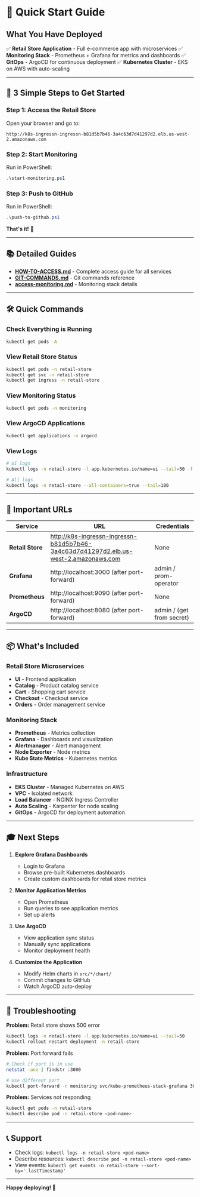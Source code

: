 # 🚀 Quick Start Guide

## What You Have Deployed

✅ **Retail Store Application** - Full e-commerce app with microservices
✅ **Monitoring Stack** - Prometheus + Grafana for metrics and dashboards
✅ **GitOps** - ArgoCD for continuous deployment
✅ **Kubernetes Cluster** - EKS on AWS with auto-scaling

---

## 🎯 3 Simple Steps to Get Started

### Step 1: Access the Retail Store
Open your browser and go to:
```
http://k8s-ingressn-ingressn-b81d5b7b46-3a4c63d7d41297d2.elb.us-west-2.amazonaws.com
```

### Step 2: Start Monitoring
Run in PowerShell:
```powershell
.\start-monitoring.ps1
```

### Step 3: Push to GitHub
Run in PowerShell:
```powershell
.\push-to-github.ps1
```

**That's it!** 🎉

---

## 📚 Detailed Guides

- **[HOW-TO-ACCESS.md](HOW-TO-ACCESS.md)** - Complete access guide for all services
- **[GIT-COMMANDS.md](GIT-COMMANDS.md)** - Git commands reference
- **[access-monitoring.md](access-monitoring.md)** - Monitoring stack details

---

## 🛠️ Quick Commands

### Check Everything is Running
```bash
kubectl get pods -A
```

### View Retail Store Status
```bash
kubectl get pods -n retail-store
kubectl get svc -n retail-store
kubectl get ingress -n retail-store
```

### View Monitoring Status
```bash
kubectl get pods -n monitoring
```

### View ArgoCD Applications
```bash
kubectl get applications -n argocd
```

### View Logs
```bash
# UI logs
kubectl logs -n retail-store -l app.kubernetes.io/name=ui --tail=50 -f

# All logs
kubectl logs -n retail-store --all-containers=true --tail=100
```

---

## 🔗 Important URLs

| Service | URL | Credentials |
|---------|-----|-------------|
| **Retail Store** | http://k8s-ingressn-ingressn-b81d5b7b46-3a4c63d7d41297d2.elb.us-west-2.amazonaws.com | None |
| **Grafana** | http://localhost:3000 (after port-forward) | admin / prom-operator |
| **Prometheus** | http://localhost:9090 (after port-forward) | None |
| **ArgoCD** | http://localhost:8080 (after port-forward) | admin / (get from secret) |

---

## 📦 What's Included

### Retail Store Microservices
- **UI** - Frontend application
- **Catalog** - Product catalog service
- **Cart** - Shopping cart service
- **Checkout** - Checkout service
- **Orders** - Order management service

### Monitoring Stack
- **Prometheus** - Metrics collection
- **Grafana** - Dashboards and visualization
- **Alertmanager** - Alert management
- **Node Exporter** - Node metrics
- **Kube State Metrics** - Kubernetes metrics

### Infrastructure
- **EKS Cluster** - Managed Kubernetes on AWS
- **VPC** - Isolated network
- **Load Balancer** - NGINX Ingress Controller
- **Auto Scaling** - Karpenter for node scaling
- **GitOps** - ArgoCD for deployment automation

---

## 🎓 Next Steps

1. **Explore Grafana Dashboards**
   - Login to Grafana
   - Browse pre-built Kubernetes dashboards
   - Create custom dashboards for retail store metrics

2. **Monitor Application Metrics**
   - Open Prometheus
   - Run queries to see application metrics
   - Set up alerts

3. **Use ArgoCD**
   - View application sync status
   - Manually sync applications
   - Monitor deployment health

4. **Customize the Application**
   - Modify Helm charts in `src/*/chart/`
   - Commit changes to GitHub
   - Watch ArgoCD auto-deploy

---

## 🐛 Troubleshooting

**Problem:** Retail store shows 500 error
```bash
kubectl logs -n retail-store -l app.kubernetes.io/name=ui --tail=50
kubectl rollout restart deployment -n retail-store
```

**Problem:** Port forward fails
```bash
# Check if port is in use
netstat -ano | findstr :3000

# Use different port
kubectl port-forward -n monitoring svc/kube-prometheus-stack-grafana 3001:80
```

**Problem:** Services not responding
```bash
kubectl get pods -n retail-store
kubectl describe pod -n retail-store <pod-name>
```

---

## 📞 Support

- Check logs: `kubectl logs -n retail-store <pod-name>`
- Describe resources: `kubectl describe pod -n retail-store <pod-name>`
- View events: `kubectl get events -n retail-store --sort-by='.lastTimestamp'`

---

**Happy deploying! 🚀**
